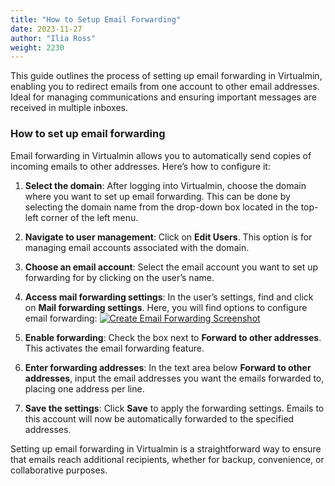 ```yaml
---
title: "How to Setup Email Forwarding"
date: 2023-11-27
author: "Ilia Ross"
weight: 2230
---
```

This guide outlines the process of setting up email forwarding in Virtualmin, enabling you to redirect emails from one account to other email addresses. Ideal for managing communications and ensuring important messages are received in multiple inboxes.

### How to set up email forwarding

Email forwarding in Virtualmin allows you to automatically send copies of incoming emails to other addresses. Here’s how to configure it:

1. **Select the domain**: After logging into Virtualmin, choose the domain where you want to set up email forwarding. This can be done by selecting the domain name from the drop-down box located in the top-left corner of the left menu.

2. **Navigate to user management**: Click on **Edit Users**. This option is for managing email accounts associated with the domain.

3. **Choose an email account**: Select the email account you want to set up forwarding for by clicking on the user’s name.

4. **Access mail forwarding settings**: In the user’s settings, find and click on **Mail forwarding settings**. Here, you will find options to configure email forwarding:
    [![](/images/docs/screenshots/tutorials/step-by-step/light/create-user-email-forwarding.png "Create Email Forwarding Screenshot")](/images/docs/screenshots/tutorials/step-by-step/light/create-user-email-forwarding.png)

5. **Enable forwarding**: Check the box next to **Forward to other addresses**. This activates the email forwarding feature.

6. **Enter forwarding addresses**: In the text area below **Forward to other addresses**, input the email addresses you want the emails forwarded to, placing one address per line.

7. **Save the settings**: Click **Save** to apply the forwarding settings. Emails to this account will now be automatically forwarded to the specified addresses.

Setting up email forwarding in Virtualmin is a straightforward way to ensure that emails reach additional recipients, whether for backup, convenience, or collaborative purposes.
